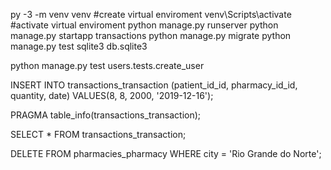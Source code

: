 py -3 -m venv venv #create virtual enviroment
venv\Scripts\activate #activate virtual enviroment
python manage.py runserver
python manage.py startapp transactions
python manage.py migrate
python manage.py test
sqlite3 db.sqlite3

python manage.py test users.tests.create_user

INSERT INTO transactions_transaction (patient_id_id, pharmacy_id_id, quantity, date) VALUES(8, 8, 2000, '2019-12-16');

PRAGMA table_info(transactions_transaction);

SELECT * FROM transactions_transaction;

DELETE FROM pharmacies_pharmacy WHERE city = 'Rio Grande do Norte';